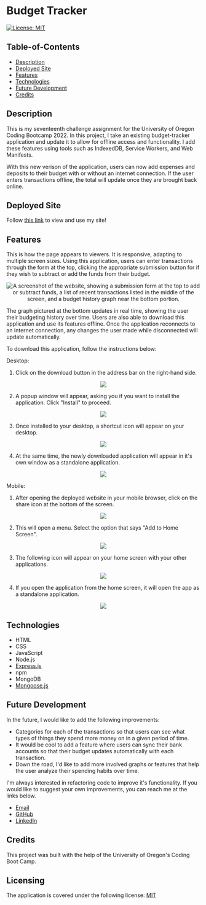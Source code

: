 # Budget Tracker

[![License: MIT](https://img.shields.io/badge/License-MIT-yellow.svg)](https://opensource.org/licenses/MIT)

## Table-of-Contents

- [Description](#description)
- [Deployed Site](#deployed-site)
- [Features](#features)
- [Technologies](#technologies)
- [Future Development](#future-development)
- [Credits](#credits)

## Description

This is my seventeenth challenge assignment for the University of Oregon Coding Bootcamp 2022. In this project, I take an existing budget-tracker application and update it to allow for offline access and functionality. I add these features using tools such as IndexedDB, Service Workers, and Web Manifests.

With this new verison of the application, users can now add expenses and deposits to their budget with or without an internet connection. If the user enters transactions offline, the total will update once they are brought back online.

## Deployed Site

Follow [this link](https://stormy-tor-74755.herokuapp.com/) to view and use my site!

## Features

This is how the page appears to viewers. It is responsive, adapting to multiple screen sizes. Using this application, users can enter transactions through the form at the top, clicking the appropriate submission button for if they wish to subtract or add the funds from their budget.

<p align="center">
<img alt="A screenshot of the website, showing a submission form at the top to add or subtract funds, a list of recent transactions listed in the middle of the screen, and a budget history graph near the bottom portion." src="./assets/images/budget-tracker-screenshot.jpg"/>
</p>

The graph pictured at the bottom updates in real time, showing the user their budgeting history over time. Users are also able to download this application and use its features offline. Once the application reconnects to an internet connection, any changes the user made while disconnected will update automatically.

To download this application, follow the instructions below:

Desktop:

1. Click on the download button in the address bar on the right-hand side.

<p align="center">
<img src="./assets/images/budget-tracker-screenshot-2.jpg"/>
</p>

2. A popup window will appear, asking you if you want to install the application. Click "Install" to proceed.

<p align="center">
<img src="./assets/images/budget-tracker-screenshot-3.jpg"/>
</p>

3. Once installed to your desktop, a shortcut icon will appear on your desktop.

<p align="center">
<img src="./assets/images/budget-tracker-screenshot-4.jpg"/>
</p>

4. At the same time, the newly downloaded application will appear in it's own window as a standalone application.

<p align="center">
<img src="./assets/images/budget-tracker-screenshot-5.jpg"/>
</p>

Mobile:

1. After opening the deployed website in your mobile browser, click on the share icon at the bottom of the screen.

<p align="center">
<img src="./assets/images/budget-tracker-screenshot-6.jpg"/>
</p>

2. This will open a menu. Select the option that says "Add to Home Screen".

<p align="center">
<img src="./assets/images/budget-tracker-screenshot-7.jpg"/>
</p>

3. The following icon will appear on your home screen with your other applications.

<p align="center">
<img src="./assets/images/budget-tracker-screenshot-8.jpg"/>
</p>

4. If you open the application from the home screen, it will open the app as a standalone application.

<p align="center">
<img src="./assets/images/budget-tracker-screenshot-9.jpg"/>
</p>

## Technologies

- HTML
- CSS
- JavaScript
- Node.js
- [Express.js](https://expressjs.com/)
- npm
- MongoDB
- [Mongoose.js](https://mongoosejs.com/)

## Future Development

In the future, I would like to add the following improvements:

- Categories for each of the transactions so that users can see what types of things they spend more money on in a given period of time.
- It would be cool to add a feature where users can sync their bank accounts so that their budget updates automatically with each transaction.
- Down the road, I'd like to add more involved graphs or features that help the user analyze their spending habits over time.

I'm always interested in refactoring code to improve it's functionality. If you would like to suggest your own improvements, you can reach me at the links below.

- <a href="mailto:ashlynn4567@gmail.com">Email</a>
- <a href="https://github.com/ashlynn4567">GitHub</a>
- <a href="https://www.linkedin.com/in/ashley-lynn-smith/">LinkedIn</a>

## Credits

This project was built with the help of the University of Oregon's Coding Boot Camp.

## Licensing

The application is covered under the following license: [MIT](https://opensource.org/licenses/MIT)

